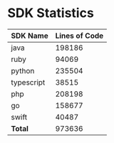 # SDK Statistics

| SDK Name | Lines of Code |
| -------- | ------------- |
| java | 198186 |
| ruby | 94069 |
| python | 235504 |
| typescript | 38515 |
| php | 208198 |
| go | 158677 |
| swift | 40487 |
| **Total** | 973636 |
